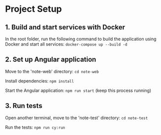 # Project Setup

## 1. Build and start services with Docker

In the root folder, run the following command to build the application using Docker and start all services: `docker-compose up --build -d` 

## 2. Set up Angular application

Move to the 'note-web' directory: `cd note-web`

Install dependencies: `npm install`

Start the Angular application: `npm run start` (keep this process running)

## 3. Run tests

Open another terminal, move to the 'note-test' directory: `cd note-test`

Run the tests: `npm run cy:run`

